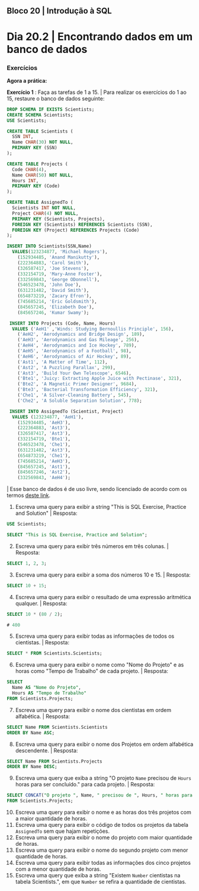 ## Bloco 20 | Introdução à SQL

# Dia 20.2 | Encontrando dados em um banco de dados

### Exercícios

**Agora a prática:**

**Exercício 1** : Faça as tarefas de 1 a 15.
| Para realizar os exercícios do 1 ao 15, restaure o banco de dados seguinte:

```sql
DROP SCHEMA IF EXISTS Scientists;
CREATE SCHEMA Scientists;
USE Scientists;

CREATE TABLE Scientists (
  SSN INT,
  Name CHAR(30) NOT NULL,
  PRIMARY KEY (SSN)
);

CREATE TABLE Projects (
  Code CHAR(4),
  Name CHAR(50) NOT NULL,
  Hours INT,
  PRIMARY KEY (Code)
);

CREATE TABLE AssignedTo (
  Scientists INT NOT NULL,
  Project CHAR(4) NOT NULL,
  PRIMARY KEY (Scientists, Projects),
  FOREIGN KEY (Scientists) REFERENCES Scientists (SSN),
  FOREIGN KEY (Project) REFERENCES Projects (Code)
);

INSERT INTO Scientists(SSN,Name)
  VALUES(123234877, 'Michael Rogers'),
    (152934485, 'Anand Manikutty'),
    (222364883, 'Carol Smith'),
    (326587417, 'Joe Stevens'),
    (332154719, 'Mary-Anne Foster'),
    (332569843, 'George ODonnell'),
    (546523478, 'John Doe'),
    (631231482, 'David Smith'),
    (654873219, 'Zacary Efron'),
    (745685214, 'Eric Goldsmith'),
    (845657245, 'Elizabeth Doe'),
    (845657246, 'Kumar Swamy');

 INSERT INTO Projects (Code, Name, Hours)
  VALUES ('AeH1' ,'Winds: Studying Bernoullis Principle', 156),
    ('AeH2', 'Aerodynamics and Bridge Design', 189),
    ('AeH3', 'Aerodynamics and Gas Mileage', 256),
    ('AeH4', 'Aerodynamics and Ice Hockey', 789),
    ('AeH5', 'Aerodynamics of a Football', 98),
    ('AeH6', 'Aerodynamics of Air Hockey', 89),
    ('Ast1', 'A Matter of Time', 112),
    ('Ast2', 'A Puzzling Parallax', 299),
    ('Ast3', 'Build Your Own Telescope', 6546),
    ('Bte1', 'Juicy: Extracting Apple Juice with Pectinase', 321),
    ('Bte2', 'A Magnetic Primer Designer', 9684),
    ('Bte3', 'Bacterial Transformation Efficiency', 321),
    ('Che1', 'A Silver-Cleaning Battery', 545),
    ('Che2', 'A Soluble Separation Solution', 778);

 INSERT INTO AssignedTo (Scientist, Project)
  VALUES (123234877, 'AeH1'),
    (152934485, 'AeH3'),
    (222364883, 'Ast3'),
    (326587417, 'Ast3'),
    (332154719, 'Bte1'),
    (546523478, 'Che1'),
    (631231482, 'Ast3'),
    (654873219, 'Che1'),
    (745685214, 'AeH3'),
    (845657245, 'Ast1'),
    (845657246, 'Ast2'),
    (332569843, 'AeH4');
```

| Esse banco de dados é de uso livre, sendo licenciado de acordo com os termos [deste link](https://creativecommons.org/licenses/by-sa/3.0/).

1. Escreva uma query para exibir a string "This is SQL Exercise, Practice and Solution"
| Resposta:
```sql
USE Scientists;

SELECT "This is SQL Exercise, Practice and Solution";
```

2. Escreva uma query para exibir três números em três colunas.
| Resposta:
```sql
SELECT 1, 2, 3;
```

3. Escreva uma query para exibir a soma dos números 10 e 15.
| Resposta:
```sql
SELECT 10 + 15;
```

4. Escreva uma query para exibir o resultado de uma expressão aritmética qualquer.
| Resposta:
```sql
SELECT 10 * (80 / 2);

# 400
```

5. Escreva uma query para exibir todas as informações de todos os cientistas.
| Resposta:
```sql
SELECT * FROM Scientists.Scientists;
```

6. Escreva uma query para exibir o nome como "Nome do Projeto" e as horas como "Tempo de Trabalho" de cada projeto.
| Resposta:
```sql
SELECT
  Name AS "Nome do Projeto",
  Hours AS "Tempo de Trabalho"
FROM Scientists.Projects;
```

7. Escreva uma query para exibir o nome dos cientistas em ordem alfabética.
| Resposta:
```sql
SELECT Name FROM Scientists.Scientists
ORDER BY Name ASC;
```

8. Escreva uma query para exibir o nome dos Projetos em ordem alfabética descendente.
| Resposta:
```sql
SELECT Name FROM Scientists.Projects
ORDER BY Name DESC;
```

9. Escreva uma query que exiba a string "O projeto `Name` precisou de `Hours` horas para ser concluído." para cada projeto.
| Resposta:
```sql
SELECT CONCAT("O projeto ", Name, " precisou de ", Hours, " horas para ser concluído.") AS Resultado
FROM Scientists.Projects;
```

10. Escreva uma query para exibir o nome e as horas dos três projetos com a maior quantidade de horas.
11. Escreva uma query para exibir o código de todos os projetos da tabela `AssignedTo` sem que hajam repetições.
12. Escreva uma query para exibir o nome do projeto com maior quantidade de horas.
13. Escreva uma query para exibir o nome do segundo projeto com menor quantidade de horas.
14. Escreva uma query para exibir todas as informações dos cinco projetos com a menor quantidade de horas.
15. Escreva uma query que exiba a string "Existem `Number` cientistas na tabela Scientists.", em que `Number` se refira a quantidade de cientistas.
